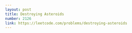 ```yaml
---
layout: post
title: Destroying Asteroids
number: 2126
link: https://leetcode.com/problems/destroying-asteroids
---
```

